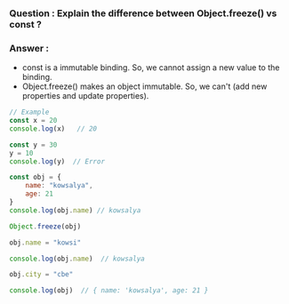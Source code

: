 <h3>Question : Explain the difference between Object.freeze() vs const ?</h3>

<h3>Answer :</h3>

<ul>
<li>const is a immutable binding. So, we cannot assign a new value to the binding.</li>
<li>Object.freeze() makes an object immutable. So, we can't (add new properties and update properties).</li>
</ul>

```js
// Example
const x = 20
console.log(x)   // 20

const y = 30
y = 10
console.log(y)  // Error

const obj = {
    name: "kowsalya",
    age: 21
}
console.log(obj.name) // kowsalya

Object.freeze(obj)

obj.name = "kowsi"

console.log(obj.name)  // kowsalya

obj.city = "cbe"

console.log(obj)  // { name: 'kowsalya', age: 21 }
```